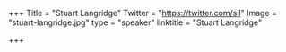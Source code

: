+++
Title = "Stuart Langridge"
Twitter = "https://twitter.com/sil"
Image = "stuart-langridge.jpg"
type = "speaker"
linktitle = "Stuart Langridge"

+++



